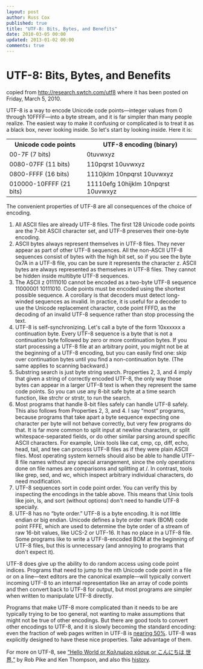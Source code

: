 ```yaml
---
layout: post
author: Russ Cox
published: true
title: "UTF-8: Bits, Bytes, and Benefits"
date: 2010-03-05 00:00
updated: 2013-01-02 00:00
comments: true
---
```


UTF-8: Bits, Bytes, and Benefits
================================

copied from <http://research.swtch.com/utf8> where it has been posted on Friday, March 5, 2010.  

UTF-8 is a way to encode Unicode code points—integer values from 0 through 10FFFF—into a byte stream, and it is far simpler than many people realize. The easiest way to make it confusing or complicated is to treat it as a black box, never looking inside. So let's start by looking inside. Here it is:

<table>
  <tr>
   <th>Unicode code points</th>
   <th>UTF-8 encoding (binary)</th>
  </tr>
  <tr>
   <td>00-7F	(7 bits)</td>
   <td>0tuvwxyz</td>
  </tr>
  <tr>
    <td>0080-07FF (11 bits)</td>
    <td>110pqrst 10uvwxyz</td>
  </tr>
  <tr>
    <td>0800-FFFF (16 bits)</td>
    <td>1110jklm 10npqrst 10uvwxyz</td>
  </tr>
  <tr>
    <td>010000-10FFFF (21 bits)</td>
    <td>11110efg 10hijklm 10npqrst 10uvwxyz</td>
  </tr>
</table>

The convenient properties of UTF-8 are all consequences of the choice of encoding.

1. All ASCII files are already UTF-8 files.
   The first 128 Unicode code points are the 7-bit ASCII character set, and UTF-8 preserves their one-byte encoding.
2. ASCII bytes always represent themselves in UTF-8 files. They never appear as part of other UTF-8 sequences.
   All the non-ASCII UTF-8 sequences consist of bytes with the high bit set, so if you see the byte 0x7A in a UTF-8 file, you can be sure it represents the character z.
   ASCII bytes are always represented as themselves in UTF-8 files. They cannot be hidden inside multibyte UTF-8 sequences.
3. The ASCII z 01111010 cannot be encoded as a two-byte UTF-8 sequence 11000001 10111010. Code points must be encoded using the shortest possible sequence. A corollary is that decoders must detect long-winded sequences as invalid. In practice, it is useful for a decoder to use the Unicode replacement character, code point FFFD, as the decoding of an invalid UTF-8 sequence rather than stop processing the text.
4. UTF-8 is self-synchronizing.
  Let's call a byte of the form 10xxxxxx a continuation byte. Every UTF-8 sequence is a byte that is not a continuation byte followed by zero or more continuation bytes. If you start processing a UTF-8 file at an arbitrary point, you might not be at the beginning of a UTF-8 encoding, but you can easily find one: skip over continuation bytes until you find a non-continuation byte. (The same applies to scanning backward.)
5. Substring search is just byte string search.
  Properties 2, 3, and 4 imply that given a string of correctly encoded UTF-8, the only way those bytes can appear in a larger UTF-8 text is when they represent the same code points. So you can use any 8-bit safe byte at a time search function, like strchr or strstr, to run the search.
6. Most programs that handle 8-bit files safely can handle UTF-8 safely.
  This also follows from Properties 2, 3, and 4. I say “most” programs, because programs that take apart a byte sequence expecting one character per byte will not behave correctly, but very few programs do that. It is far more common to split input at newline characters, or split whitespace-separated fields, or do other similar parsing around specific ASCII characters. For example, Unix tools like cat, cmp, cp, diff, echo, head, tail, and tee can process UTF-8 files as if they were plain ASCII files. Most operating system kernels should also be able to handle UTF-8 file names without any special arrangement, since the only operations done on file names are comparisons and splitting at /. In contrast, tools like grep, sed, and wc, which inspect arbitrary individual characters, do need modification.
7. UTF-8 sequences sort in code point order.
  You can verify this by inspecting the encodings in the table above. This means that Unix tools like join, ls, and sort (without options) don't need to handle UTF-8 specially.
8. UTF-8 has no “byte order.”
  UTF-8 is a byte encoding. It is not little endian or big endian. Unicode defines a byte order mark (BOM) code point FFFE, which are used to determine the byte order of a stream of raw 16-bit values, like UCS-2 or UTF-16. It has no place in a UTF-8 file. Some programs like to write a UTF-8-encoded BOM at the beginning of UTF-8 files, but this is unnecessary (and annoying to programs that don't expect it).

UTF-8 does give up the ability to do random access using code point indices. Programs that need to jump to the nth Unicode code point in a file or on a line—text editors are the canonical example—will typically convert incoming UTF-8 to an internal representation like an array of code points and then convert back to UTF-8 for output, but most programs are simpler when written to manipulate UTF-8 directly.

Programs that make UTF-8 more complicated than it needs to be are typically trying to be too general, not wanting to make assumptions that might not be true of other encodings. But there are good tools to convert other encodings to UTF-8, and it is slowly becoming the standard encoding: even the fraction of web pages written in UTF-8 is [nearing 50%](http://googleblog.blogspot.com/2010/01/unicode-nearing-50-of-web.html). UTF-8 was explicitly designed to have these nice properties. Take advantage of them.

For more on UTF-8, see [“Hello World or Καλημέρα κόσμε or こんにちは 世界,”](http://plan9.bell-labs.com/sys/doc/utf.html) by Rob Pike and Ken Thompson, and also this [history](http://www.cl.cam.ac.uk/~mgk25/ucs/utf-8-history.txt).

